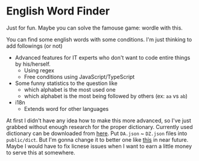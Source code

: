 # English Word Finder

Just for fun. Maybe you can solve the famouse game: wordle with this.

You can find some english words with some conditions. I'm just thinking to add followings (or not)

- Advanced features for IT experts who don't want to code entire things by his/herself.
  - Using regex
  - Free conditions using JavaScript/TypeScript
- Some funny statistics to the question like
  - which alphabet is the most used one
  - which alphabet is the most being followed by others (ex: `aa` vs `ab`)
- i18n
  - Extends word for other languages

At first I didn't have any idea how to make this more advanced, so I've just grabbed without enough research for the proper dictionary. Currently used dictionary can be downloaded from [here](https://stackoverflow.com/a/54982015/3811223). Put `DA.json` ~ `DZ.json` files into `public/dict`. But I'm gonna change it to better one like [this](https://github.com/dwyl/english-words) in near future. Maybe I would have to fix licnese issues when I want to earn a little money to serve this at somewhere.
